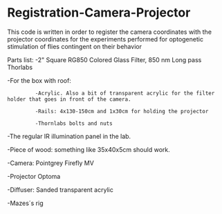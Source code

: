 # Registration-Camera-Projector
This code is written in order to register the camera coordinates with the projector coordinates for the experiments performed for optogenetic stimulation of flies contingent on their behavior

Parts list:
-2" Square RG850 Colored Glass Filter, 850 nm Long pass Thorlabs

-For the box with roof:

             -Acrylic. Also a bit of transparent acrylic for the filter holder that goes in front of the camera.

             -Rails: 4x130-150cm and 1x30cm for holding the projector

             -Thornlabs bolts and nuts

-The regular IR illumination panel in the lab.

-Piece of wood: something like 35x40x5cm should work.

-Camera: Pointgrey Firefly MV

-Projector Optoma 

-Diffuser: Sanded transparent acrylic

-Mazes´s rig
